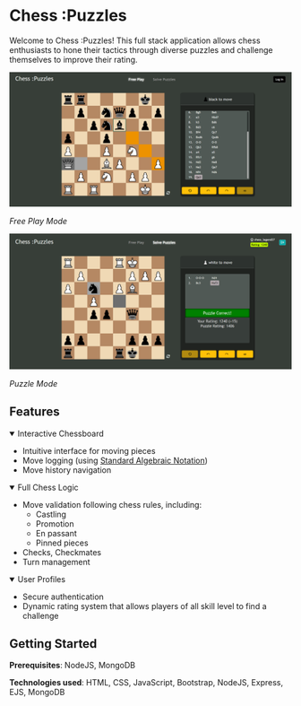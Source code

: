 

# Chess :Puzzles

Welcome to Chess :Puzzles! This full stack application allows chess enthusiasts to hone their tactics through diverse puzzles and challenge themselves to improve their rating.



![Free Play Mode Screenshot](./screenshots/free-play.png)

*Free Play Mode*



![Puzzle Mode](./screenshots/puzzle-mode.png)

*Puzzle Mode*

## Features

<details open>
    <summary>Interactive Chessboard</summary>
    <ul>   
        <li>Intuitive interface for moving pieces</li>
        <li>Move logging (using <a href="https://en.wikipedia.org/wiki/Algebraic_notation_(chess)">Standard Algebraic Notation</a>)</li>
        <li>Move history navigation</li>
    </ul>
</details>

<details open>
    <summary>Full Chess Logic</summary>
    <ul>
        <li>
            Move validation following chess rules, including:
            <ul>
                <li>Castling</li>
                <li>Promotion</li>
                <li>En passant</li>
                <li>Pinned pieces</li>
            </ul>
        </li>
        <li>Checks, Checkmates</li>
        <li>Turn management</li>
    </ul>
</details>

<details open>
    <summary>User Profiles</summary>
    <ul>
        <li>Secure authentication</li>
        <li>Dynamic rating system that allows players of all skill level to find a challenge</li>
    </ul>
</details>



## Getting Started

**Prerequisites**: NodeJS, MongoDB







**Technologies used**: HTML, CSS, JavaScript, Bootstrap, NodeJS, Express, EJS, MongoDB





